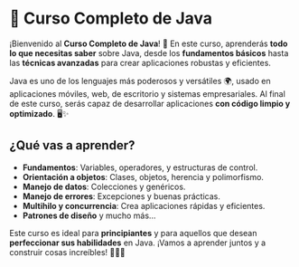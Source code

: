 # 🚀 Curso Completo de Java

¡Bienvenido al **Curso Completo de Java**! 🎉 En este curso, aprenderás **todo lo que necesitas saber** sobre Java, desde los **fundamentos básicos** hasta las **técnicas avanzadas** para crear aplicaciones robustas y eficientes.

Java es uno de los lenguajes más poderosos y versátiles 🌍, usado en aplicaciones móviles, web, de escritorio y sistemas empresariales. Al final de este curso, serás capaz de desarrollar aplicaciones **con código limpio y optimizado**. 🖥️✨

## ¿Qué vas a aprender? 

- **Fundamentos**: Variables, operadores, y estructuras de control.
- **Orientación a objetos**: Clases, objetos, herencia y polimorfismo.
- **Manejo de datos**: Colecciones y genéricos.
- **Manejo de errores**: Excepciones y buenas prácticas.
- **Multihilo y concurrencia**: Crea aplicaciones rápidas y eficientes.
- **Patrones de diseño** y mucho más…

Este curso es ideal para **principiantes** y para aquellos que desean **perfeccionar sus habilidades** en Java. ¡Vamos a aprender juntos y a construir cosas increíbles! 🎯👨‍💻
